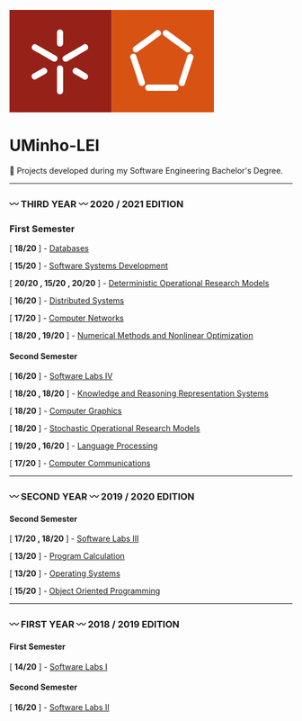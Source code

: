 ![alt text](https://github.com/L-Pinto/UMinho-LEI/blob/main/UM_logo.jpg)

# UMinho-LEI
:small_orange_diamond: Projects developed during my Software Engineering Bachelor's Degree.

***

### :wavy_dash: THIRD YEAR :wavy_dash:      2020 / 2021 EDITION

### First Semester 
[ **18/20** ] - [Databases](https://github.com/L-Pinto/UMinho-LEI/tree/main/III/BD)

[ **15/20** ] - [Software Systems Development](https://github.com/L-Pinto/UMinho-LEI/tree/main/III/DSS)

[ **20/20 , 15/20 , 20/20** ] - [Deterministic Operational Research Models](https://github.com/L-Pinto/UMinho-LEI/tree/main/III/MDIO)

[ **16/20** ] - [Distributed Systems](https://github.com/L-Pinto/UMinho-LEI/tree/main/III/SD)

[ **17/20** ] - [Computer Networks](https://github.com/L-Pinto/UMinho-LEI/tree/main/III/RC)

[ **18/20 , 19/20** ] - [Numerical Methods and Nonlinear Optimization](https://github.com/L-Pinto/UMinho-LEI/tree/main/III/MNOL)

#### Second Semester 
[ **16/20** ] - [Software Labs IV](https://github.com/L-Pinto/UMinho-LEI/tree/main/III/LI4)

[ **18/20 , 18/20** ] - [Knowledge and Reasoning Representation Systems](https://github.com/L-Pinto/UMinho-LEI/tree/main/III/SRCR)

[ **18/20** ] - [Computer Graphics](https://github.com/L-Pinto/UMinho-LEI/tree/main/III/CG)

[ **18/20** ] - [Stochastic Operational Research Models](https://github.com/L-Pinto/UMinho-LEI/tree/main/III/MEIO)

[ **19/20 , 16/20** ] - [Language Processing](https://github.com/L-Pinto/UMinho-LEI/tree/main/III/PL)

[ **17/20** ] - [Computer Communications](https://github.com/L-Pinto/UMinho-LEI/tree/main/III/CC)


***

### :wavy_dash: SECOND YEAR :wavy_dash:      2019 / 2020 EDITION

#### Second Semester 
[ **17/20 , 18/20** ] - [Software Labs III](https://github.com/L-Pinto/UMinho-LEI/tree/main/II/LI3)

[ **13/20** ] - [Program Calculation](https://github.com/L-Pinto/UMinho-LEI/tree/main/II/CP)

[ **13/20** ] - [Operating Systems](https://github.com/L-Pinto/UMinho-LEI/tree/main/II/SO)

[ **15/20** ] - [Object Oriented Programming](https://github.com/L-Pinto/UMinho-LEI/tree/main/II/POO)


***

### :wavy_dash: FIRST YEAR :wavy_dash:      2018 / 2019 EDITION

#### First Semester 
[ **14/20** ] - [Software Labs I](https://github.com/L-Pinto/UMinho-LEI/tree/main/I/LI1)

#### Second Semester 
[ **16/20** ] - [Software Labs II](https://github.com/L-Pinto/UMinho-LEI/tree/main/I/LI2)
